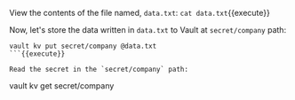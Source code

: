 View the contents of the file named, `data.txt`: `cat data.txt`{{execute}}

Now, let's store the data written in `data.txt` to Vault at `secret/company` path:

```
vault kv put secret/company @data.txt
```{{execute}}

Read the secret in the `secret/company` path:

```
vault kv get secret/company
```{{execute}}
